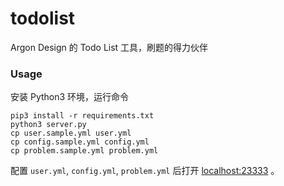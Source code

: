 # todolist
Argon Design 的 Todo List 工具，刷题的得力伙伴

### Usage

安装 Python3 环境，运行命令

```shell
pip3 install -r requirements.txt
python3 server.py
cp user.sample.yml user.yml
cp config.sample.yml config.yml
cp problem.sample.yml problem.yml
```

配置 `user.yml`, `config.yml`, `problem.yml` 后打开 [localhost:23333](http://localhost:23333) 。